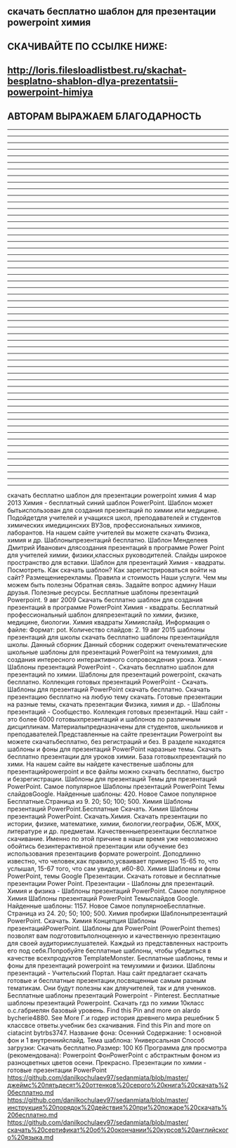 скачать бесплатно шаблон для презентации powerpoint химия
--------------------------------------------------
СКАЧИВАЙТЕ ПО ССЫЛКЕ НИЖЕ:
--------------------------------------------------
http://loris.filesloadlistbest.ru/skachat-besplatno-shablon-dlya-prezentatsii-powerpoint-himiya
--------------------------------------------------
АВТОРАМ ВЫРАЖАЕМ БЛАГОДАРНОСТЬ
--------------------------------------------------
--------------------------------------------------
--------------------------------------------------
--------------------------------------------------
--------------------------------------------------
--------------------------------------------------
--------------------------------------------------
--------------------------------------------------
--------------------------------------------------
--------------------------------------------------
--------------------------------------------------
--------------------------------------------------
--------------------------------------------------
--------------------------------------------------
--------------------------------------------------
--------------------------------------------------
--------------------------------------------------
--------------------------------------------------
--------------------------------------------------
--------------------------------------------------
--------------------------------------------------
--------------------------------------------------
--------------------------------------------------
--------------------------------------------------
--------------------------------------------------
--------------------------------------------------
--------------------------------------------------
--------------------------------------------------
--------------------------------------------------
--------------------------------------------------
--------------------------------------------------
--------------------------------------------------
--------------------------------------------------
--------------------------------------------------
--------------------------------------------------
--------------------------------------------------
--------------------------------------------------
--------------------------------------------------
--------------------------------------------------
--------------------------------------------------
--------------------------------------------------
--------------------------------------------------
--------------------------------------------------
--------------------------------------------------
--------------------------------------------------
--------------------------------------------------
--------------------------------------------------
--------------------------------------------------
--------------------------------------------------
--------------------------------------------------
--------------------------------------------------
--------------------------------------------------
--------------------------------------------------
--------------------------------------------------
--------------------------------------------------
--------------------------------------------------
скачать бесплатно шаблон для презентации powerpoint химия 4 мар 2013  Химия - бесплатный синий шаблон PowerPoint. Шаблон может бытьиспользован для создания презентаций по химии или медицине. Подойдетдля учителей и учащихся школ, преподавателей и студентов химических имедицинских ВУЗов, профессиональных химиков, лаборантов. На нашем сайте учителей вы можете скачать Физика, химия и др. Шаблоныпрезентаций бесплатно.  Шаблон Менделеев Дмитрий Иванович длясоздания презентаций в программе Power Point для учителей химии, физики,классных руководителей. Слайды широкое пространство для вставки. Шаблон для презентаций Химия - квадраты. Посмотреть. Как скачать шаблон? Как зарегистрироваться  войти на сайт? Размещениерекламы. Правила и стоимость  Наши услуги. Чем мы можем быть полезны Обратная связь. Задайте вопрос админу  Наши друзья. Полезные ресурсы. Бесплатные шаблоны презентаций Powerpoint. 9 авг 2009  Скачать бесплатно шаблон для создания презентаций в программе PowerPoint Химия - квадраты. Бесплатный профессиональный шаблон дляпрезентаций по химии, физике, медицине, биологии. Химия квадраты Химияслайд. Информация о файле: Формат: pot. Количество слайдов: 2. 19 авг 2015  шаблоны презентаций для школы скачать бесплатно шаблоны презентацийдля школы. Данный сборник  Данный сборник содержит оченьтематические школьные шаблоны для презентаций PowerPoint на темухимия, для создания интересного интерактивного сопровождения урока. Химия - Шаблоны презентаций PowerPoint -. Скачать бесплатно шаблон для презентаций по химии. Шаблоны для презентаций powerpoint, скачать бесплатно. Коллекция готовых презентаций PowerPoint - Скачать. Шаблоны для презентаций PowerPoint скачать бесплатно. Скачать презентацию бесплатно на любую тему скачать. Готовые презентации на разные темы, скачать презентации
Физика, химия и др. - Шаблоны презентаций - Сообщество. Коллекция готовых презентаций. Наш сайт - это более 6000 готовыхпрезентаций и шаблонов по различным дисциплинам. Материалыпредназначены для студентов, школьников и преподавателей.Представленные на сайте презентации Powerpoint вы можете скачатьбесплатно, без регистраций и без. В разделе находятся шаблоны и фоны для презентаций PowerPoint наразные темы. Скачать бесплатно презентации для уроков химии. База готовыхпрезентаций по хими. На нашем сайте вы найдете качественые шаблоны для презентацийpowerpoint и все файлы можно скачать бесплатно, быстро и безрегистрации. Шаблоны для презентаций  Темы для презентаций PowerPoint. Самое популярное Шаблоны презентаций PowerPoint  Темы слайдовGoogle. Найденные шаблоны: 420. Новое Самое популярное Бесплатные.Страница из 9. 20; 50; 100; 500. Химия Шаблоны презентаций PowerPoint.Бесплатные Скачать. Химия Шаблоны презентаций PowerPoint. Скачать.Химия. Скачать презентации по истории, физике, математике, химии, биологии,географии, ОБЖ, МХК, литературе и др. предметам. Качественныепрезентации бесплатное скачивание. Именно по этой причине в наше время уже невозможно обойтись безинтерактивной презентации или обучение без использования презентациив формате powerpoint. Доподлинно известно, что человек,как правило,усваивает примерно 15-65 то, что услышал, 15-67 того, что сам увидел, и60-80. Химия Шаблоны и фоны PowerPoint, темы Google Презентации. Скачать готовые и бесплатные презентации Power Point. Презентации - Шаблоны для презентаций. Химия и физика - Шаблоны презентаций PowerPoint. Самое популярное Химия Шаблоны презентаций PowerPoint  Темыслайдов Google. Найденные шаблоны: 1157. Новое Самое популярноеБесплатные. Страница из 24. 20; 50; 100; 500. Химия пробирки Шаблоныпрезентаций PowerPoint. Скачать. Химия Концепция Шаблоны презентацийPowerPoint.
Шаблоны для PowerPoint (PowerPoint themes) позволят вам подготовитьполноценную и качественную презентацию для своей аудиториислушателей. Каждый из представленных  настроить его под себя.Попробуйте бесплатные шаблоны, чтобы убедиться в качестве всехпродуктов TemplateMonster. Бесплатные шаблоны, темы и фоны для презентаций powerpoint на темухимии и физики. Шаблоны презентаций - Учительский Портал. Наш сайт предлагает скачать готовые и бесплатные презентации,посвященные самым разным тематикам. Они будут полезны как дляучителей, так и для учеников. Бесплатные шаблоны презентаций Powerpoint - Pinterest. Бесплатные шаблоны презентаций Powerpoint.  Скачать гдз по химии 10класс о.с.габриелян базовый уровень. Find this Pin and more on alardo bycherie4880. See More  Г.и годер история древнего мира решебник 5 классвсе ответы.учебник без скачивания. Find this Pin and more on ciatacint bytrbs3747. Название фона: Осенний Содержание: 1 основной фон и 1 внутреннийслайд. Тема шаблона: Универсальная Способ загрузки: Скачать бесплатно.Размер: 100 Кб Программа для просмотра (рекомендована): Powerpoint ФонPowerPoint с абстрактным фоном из разноцветных цветов осени. Прекрасно. Презентации по химии - готовые презентации PowerPoint
https://github.com/danilkochulaev97/sedanmiata/blob/master/джеймс%20пятьдесят%20оттенков%20серого%20книга%20скачать%20бесплатно.md
https://github.com/danilkochulaev97/sedanmiata/blob/master/инструкция%20порядок%20действия%20при%20пожаре%20скачать%20бесплатно.md
https://github.com/danilkochulaev97/sedanmiata/blob/master/скачать%20сертификат%20об%20окончании%20курсов%20английского%20языка.md